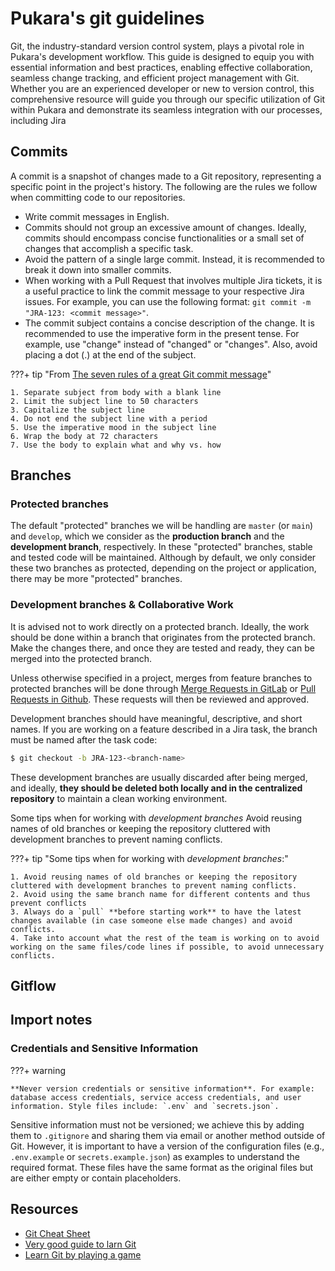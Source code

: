 # Pukara's git guidelines

Git, the industry-standard version control system, plays a pivotal role in Pukara's development workflow. This guide is designed to equip you with essential information and best practices, enabling effective collaboration, seamless change tracking, and efficient project management with Git. Whether you are an experienced developer or new to version control, this comprehensive resource will guide you through our specific utilization of Git within Pukara and demonstrate its seamless integration with our processes, including Jira


## Commits

A commit is a snapshot of changes made to a Git repository, representing a specific point in the project's history. The following are the rules we follow when committing code to our repositories.

- Write commit messages in English.
- Commits should not group an excessive amount of changes. Ideally, commits should encompass concise functionalities or a small set of changes that accomplish a specific task.
- Avoid the pattern of a single large commit. Instead, it is recommended to break it down into smaller commits.
- When working with a Pull Request that involves multiple Jira tickets, it is a useful practice to link the commit message to your respective Jira issues. For example, you can use the following format: `git commit -m "JRA-123: <commit message>"`.
- The commit subject contains a concise description of the change. It is recommended to use the imperative form in the present tense. For example, use "change" instead of "changed" or "changes". Also, avoid placing a dot (.) at the end of the subject.



???+ tip "From [The seven rules of a great Git commit message](https://cbea.ms/git-commit/#seven-rules)"

    1. Separate subject from body with a blank line
    2. Limit the subject line to 50 characters
    3. Capitalize the subject line
    4. Do not end the subject line with a period
    5. Use the imperative mood in the subject line
    6. Wrap the body at 72 characters
    7. Use the body to explain what and why vs. how

## Branches

### Protected branches

The default "protected" branches we will be handling are `master` (or `main`) and `develop`, which we consider as the **production branch** and the **development branch**, respectively. In these "protected" branches, stable and tested code will be maintained. Although by default, we only consider these two branches as protected, depending on the project or application, there may be more "protected" branches.


### Development branches & Collaborative Work

It is advised not to work directly on a protected branch. Ideally, the work should be done within a branch that originates from the protected branch. Make the changes there, and once they are tested and ready, they can be merged into the protected branch.

Unless otherwise specified in a project, merges from feature branches to protected branches will be done through [Merge Requests in GitLab](https://docs.gitlab.com/ee/user/project/merge_requests/getting_started.html) or [Pull Requests in Github](https://docs.github.com/en/pull-requests/collaborating-with-pull-requests/proposing-changes-to-your-work-with-pull-requests/about-pull-requests). These requests will then be reviewed and approved.

Development branches should have meaningful, descriptive, and short names. If you are working on a feature described in a Jira task, the branch must be named after the task code:

```sh
$ git checkout -b JRA-123-<branch-name>
```

These development branches are usually discarded after being merged, and ideally, **they should be deleted both locally and in the centralized repository** to maintain a clean working environment. 

Some tips when for working with *development branches* Avoid reusing names of old branches or keeping the repository cluttered with development branches to prevent naming conflicts.

???+ tip "Some tips when for working with *development branches*:"

    1. Avoid reusing names of old branches or keeping the repository cluttered with development branches to prevent naming conflicts.
    2. Avoid using the same branch name for different contents and thus prevent conflicts
    3. Always do a `pull` **before starting work** to have the latest changes available (in case someone else made changes) and avoid conflicts.
    4. Take into account what the rest of the team is working on to avoid working on the same files/code lines if possible, to avoid unnecessary conflicts.

## Gitflow

<TODO>

## Import notes

### Credentials and Sensitive Information

???+ warning
   
    **Never version credentials or sensitive information**. For example: database access credentials, service access credentials, and user information. Style files include: `.env` and `secrets.json`.

Sensitive information must not be versioned; we achieve this by adding them to `.gitignore` and sharing them via email or another method outside of Git. However, it is important to have a version of the configuration files (e.g., `.env.example` or `secrets.example.json`) as examples to understand the required format. These files have the same format as the original files but are either empty or contain placeholders.


## Resources

- [Git Cheat Sheet](https://training.github.com/downloads/github-git-cheat-sheet.pdf)
- [Very good guide to larn Git](https://learngitbranching.js.org/)
- [Learn Git by playing a game](https://ohmygit.org/)
